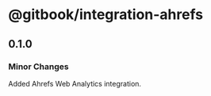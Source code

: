 # @gitbook/integration-ahrefs

## 0.1.0

### Minor Changes

Added Ahrefs Web Analytics integration.

